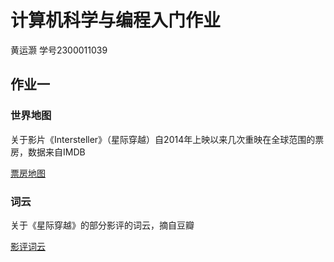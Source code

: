 # 计算机科学与编程入门作业

黄运灏 学号2300011039

## 作业一 
### 世界地图
关于影片《Intersteller》（星际穿越）自2014年上映以来几次重映在全球范围的票房，数据来自IMDB

[票房地图](https://github.com/Aquamarine-Tar/yhhuang/map_world.html)

### 词云
关于《星际穿越》的部分影评的词云，摘自豆瓣

[影评词云](https://github.com/Aquamarine-Tar/yhhuang/wordcloud.html)
